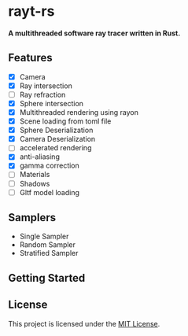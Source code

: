 # rayt-rs

**A multithreaded software ray tracer written in Rust.**

## Features
- [x] Camera
- [x] Ray intersection
- [ ] Ray refraction
- [x] Sphere intersection
- [x] Multithreaded rendering using rayon
- [x] Scene loading from toml file
- [x] Sphere Deserialization
- [x] Camera Deserialization
- [ ] accelerated rendering
- [x] anti-aliasing
- [x] gamma correction
- [ ] Materials
- [ ] Shadows
- [ ] Gltf model loading

## Samplers
- Single Sampler
- Random Sampler
- Stratified Sampler

## Getting Started

## License

This project is licensed under the [MIT License][License].

[License]: ./LICENSE

